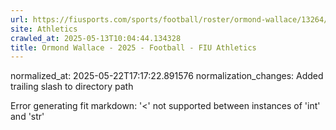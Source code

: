 ```yaml
---
url: https://fiusports.com/sports/football/roster/ormond-wallace/13264/
site: Athletics
crawled_at: 2025-05-13T10:04:44.134328
title: Ormond Wallace - 2025 - Football - FIU Athletics
---
```

normalized_at: 2025-05-22T17:17:22.891576
normalization_changes: Added trailing slash to directory path

Error generating fit markdown: '<' not supported between instances of 'int' and 'str'